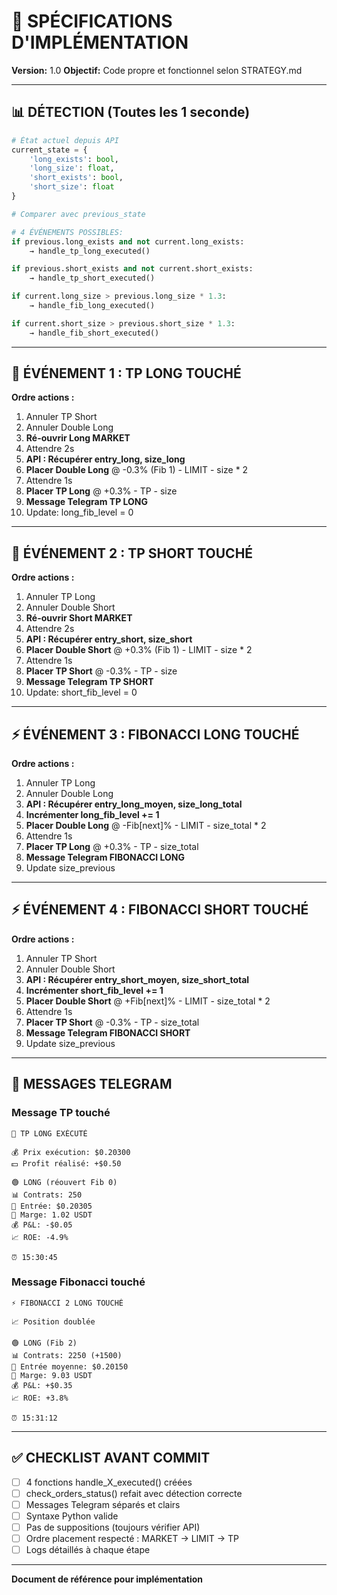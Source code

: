# 🔧 SPÉCIFICATIONS D'IMPLÉMENTATION

**Version:** 1.0
**Objectif:** Code propre et fonctionnel selon STRATEGY.md

---

## 📊 DÉTECTION (Toutes les 1 seconde)

```python
# État actuel depuis API
current_state = {
    'long_exists': bool,
    'long_size': float,
    'short_exists': bool,
    'short_size': float
}

# Comparer avec previous_state

# 4 ÉVÉNEMENTS POSSIBLES:
if previous.long_exists and not current.long_exists:
    → handle_tp_long_executed()

if previous.short_exists and not current.short_exists:
    → handle_tp_short_executed()

if current.long_size > previous.long_size * 1.3:
    → handle_fib_long_executed()

if current.short_size > previous.short_size * 1.3:
    → handle_fib_short_executed()
```

---

## 🔴 ÉVÉNEMENT 1 : TP LONG TOUCHÉ

**Ordre actions :**
1. Annuler TP Short
2. Annuler Double Long
3. **Ré-ouvrir Long MARKET**
4. Attendre 2s
5. **API : Récupérer entry_long, size_long**
6. **Placer Double Long** @ -0.3% (Fib 1) - LIMIT - size * 2
7. Attendre 1s
8. **Placer TP Long** @ +0.3% - TP - size
9. **Message Telegram TP LONG**
10. Update: long_fib_level = 0

---

## 🔵 ÉVÉNEMENT 2 : TP SHORT TOUCHÉ

**Ordre actions :**
1. Annuler TP Long
2. Annuler Double Short
3. **Ré-ouvrir Short MARKET**
4. Attendre 2s
5. **API : Récupérer entry_short, size_short**
6. **Placer Double Short** @ +0.3% (Fib 1) - LIMIT - size * 2
7. Attendre 1s
8. **Placer TP Short** @ -0.3% - TP - size
9. **Message Telegram TP SHORT**
10. Update: short_fib_level = 0

---

## ⚡ ÉVÉNEMENT 3 : FIBONACCI LONG TOUCHÉ

**Ordre actions :**
1. Annuler TP Long
2. Annuler Double Long
3. **API : Récupérer entry_long_moyen, size_long_total**
4. **Incrémenter long_fib_level += 1**
5. **Placer Double Long** @ -Fib[next]% - LIMIT - size_total * 2
6. Attendre 1s
7. **Placer TP Long** @ +0.3% - TP - size_total
8. **Message Telegram FIBONACCI LONG**
9. Update size_previous

---

## ⚡ ÉVÉNEMENT 4 : FIBONACCI SHORT TOUCHÉ

**Ordre actions :**
1. Annuler TP Short
2. Annuler Double Short
3. **API : Récupérer entry_short_moyen, size_short_total**
4. **Incrémenter short_fib_level += 1**
5. **Placer Double Short** @ +Fib[next]% - LIMIT - size_total * 2
6. Attendre 1s
7. **Placer TP Short** @ -0.3% - TP - size_total
8. **Message Telegram FIBONACCI SHORT**
9. Update size_previous

---

## 📱 MESSAGES TELEGRAM

### Message TP touché
```
🔔 TP LONG EXÉCUTÉ

💰 Prix exécution: $0.20300
💵 Profit réalisé: +$0.50

🟢 LONG (réouvert Fib 0)
📊 Contrats: 250
📍 Entrée: $0.20305
💼 Marge: 1.02 USDT
💰 P&L: -$0.05
📈 ROE: -4.9%

⏰ 15:30:45
```

### Message Fibonacci touché
```
⚡ FIBONACCI 2 LONG TOUCHÉ

📈 Position doublée

🟢 LONG (Fib 2)
📊 Contrats: 2250 (+1500)
📍 Entrée moyenne: $0.20150
💼 Marge: 9.03 USDT
💰 P&L: +$0.35
📈 ROE: +3.8%

⏰ 15:31:12
```

---

## ✅ CHECKLIST AVANT COMMIT

- [ ] 4 fonctions handle_X_executed() créées
- [ ] check_orders_status() refait avec détection correcte
- [ ] Messages Telegram séparés et clairs
- [ ] Syntaxe Python valide
- [ ] Pas de suppositions (toujours vérifier API)
- [ ] Ordre placement respecté : MARKET → LIMIT → TP
- [ ] Logs détaillés à chaque étape

---

**Document de référence pour implémentation**
